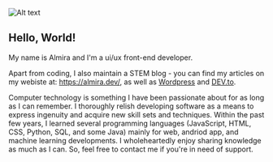 ![Alt text](https://media3.giphy.com/media/xVRRDVP6lqtNQJrzN7/giphy.gif) 

## Hello, World!

My name is Almira and I'm a ui/ux front-end developer. 

Apart from coding, I also maintain a STEM blog - you can find my articles on my webiste at: https://almira.dev/, as well as [Wordpress](https://theartofcoding.org/) and [DEV.to](https://dev.to/maza0w1).

Computer technology is something I have been passionate about for as long as I can remember. I thoroughly relish developing software as a means to express ingenuity and acquire new skill sets and techniques. Within the past few years, I learned several programming languages (JavaScript, HTML, CSS, Python, SQL, and some Java) mainly for web, andriod app, and machine learning developments. I wholeheartedly enjoy sharing knowledge as much as I can. So, feel free to contact me if you're in need of support.
